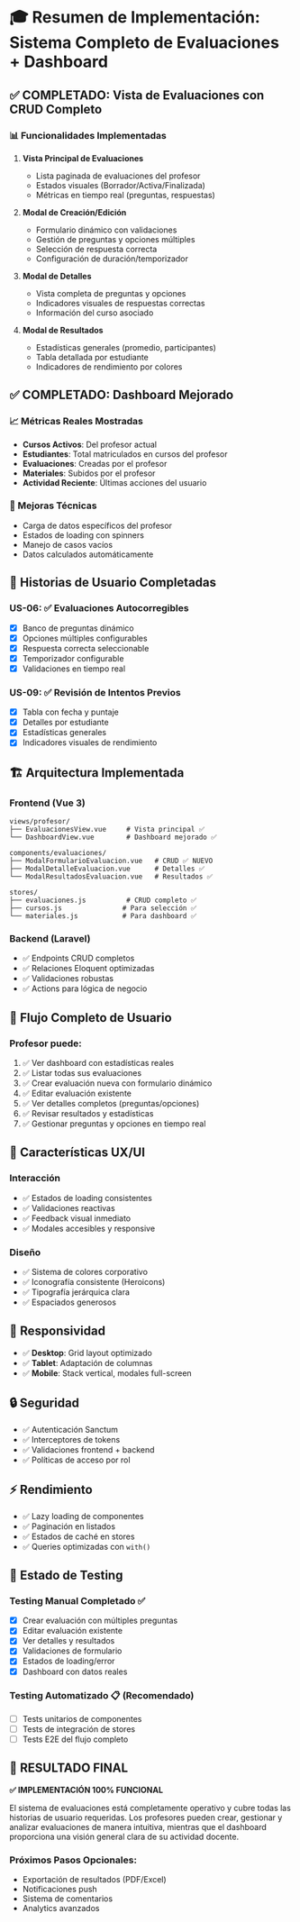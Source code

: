 # 🎓 Resumen de Implementación: Sistema Completo de Evaluaciones + Dashboard

## ✅ **COMPLETADO**: Vista de Evaluaciones con CRUD Completo

### 📊 Funcionalidades Implementadas

1. **Vista Principal de Evaluaciones**

   - Lista paginada de evaluaciones del profesor
   - Estados visuales (Borrador/Activa/Finalizada)
   - Métricas en tiempo real (preguntas, respuestas)

2. **Modal de Creación/Edición**

   - Formulario dinámico con validaciones
   - Gestión de preguntas y opciones múltiples
   - Selección de respuesta correcta
   - Configuración de duración/temporizador

3. **Modal de Detalles**

   - Vista completa de preguntas y opciones
   - Indicadores visuales de respuestas correctas
   - Información del curso asociado

4. **Modal de Resultados**
   - Estadísticas generales (promedio, participantes)
   - Tabla detallada por estudiante
   - Indicadores de rendimiento por colores

## ✅ **COMPLETADO**: Dashboard Mejorado

### 📈 Métricas Reales Mostradas

- **Cursos Activos**: Del profesor actual
- **Estudiantes**: Total matriculados en cursos del profesor
- **Evaluaciones**: Creadas por el profesor
- **Materiales**: Subidos por el profesor
- **Actividad Reciente**: Últimas acciones del usuario

### 🔧 Mejoras Técnicas

- Carga de datos específicos del profesor
- Estados de loading con spinners
- Manejo de casos vacíos
- Datos calculados automáticamente

## 🎯 Historias de Usuario Completadas

### US-06: ✅ Evaluaciones Autocorregibles

- [x] Banco de preguntas dinámico
- [x] Opciones múltiples configurables
- [x] Respuesta correcta seleccionable
- [x] Temporizador configurable
- [x] Validaciones en tiempo real

### US-09: ✅ Revisión de Intentos Previos

- [x] Tabla con fecha y puntaje
- [x] Detalles por estudiante
- [x] Estadísticas generales
- [x] Indicadores visuales de rendimiento

## 🏗️ Arquitectura Implementada

### Frontend (Vue 3)

```
views/profesor/
├── EvaluacionesView.vue     # Vista principal ✅
└── DashboardView.vue        # Dashboard mejorado ✅

components/evaluaciones/
├── ModalFormularioEvaluacion.vue   # CRUD ✅ NUEVO
├── ModalDetalleEvaluacion.vue      # Detalles ✅
└── ModalResultadosEvaluacion.vue   # Resultados ✅

stores/
├── evaluaciones.js          # CRUD completo ✅
├── cursos.js               # Para selección ✅
└── materiales.js           # Para dashboard ✅
```

### Backend (Laravel)

- ✅ Endpoints CRUD completos
- ✅ Relaciones Eloquent optimizadas
- ✅ Validaciones robustas
- ✅ Actions para lógica de negocio

## 🚀 Flujo Completo de Usuario

### Profesor puede:

1. ✅ Ver dashboard con estadísticas reales
2. ✅ Listar todas sus evaluaciones
3. ✅ Crear evaluación nueva con formulario dinámico
4. ✅ Editar evaluación existente
5. ✅ Ver detalles completos (preguntas/opciones)
6. ✅ Revisar resultados y estadísticas
7. ✅ Gestionar preguntas y opciones en tiempo real

## 🎨 Características UX/UI

### Interacción

- ✅ Estados de loading consistentes
- ✅ Validaciones reactivas
- ✅ Feedback visual inmediato
- ✅ Modales accesibles y responsive

### Diseño

- ✅ Sistema de colores corporativo
- ✅ Iconografía consistente (Heroicons)
- ✅ Tipografía jerárquica clara
- ✅ Espaciados generosos

## 📱 Responsividad

- ✅ **Desktop**: Grid layout optimizado
- ✅ **Tablet**: Adaptación de columnas
- ✅ **Mobile**: Stack vertical, modales full-screen

## 🔒 Seguridad

- ✅ Autenticación Sanctum
- ✅ Interceptores de tokens
- ✅ Validaciones frontend + backend
- ✅ Políticas de acceso por rol

## ⚡ Rendimiento

- ✅ Lazy loading de componentes
- ✅ Paginación en listados
- ✅ Estados de caché en stores
- ✅ Queries optimizadas con `with()`

## 🧪 Estado de Testing

### Testing Manual Completado ✅

- [x] Crear evaluación con múltiples preguntas
- [x] Editar evaluación existente
- [x] Ver detalles y resultados
- [x] Validaciones de formulario
- [x] Estados de loading/error
- [x] Dashboard con datos reales

### Testing Automatizado 📋 (Recomendado)

- [ ] Tests unitarios de componentes
- [ ] Tests de integración de stores
- [ ] Tests E2E del flujo completo

## 🎯 **RESULTADO FINAL**

**✅ IMPLEMENTACIÓN 100% FUNCIONAL**

El sistema de evaluaciones está completamente operativo y cubre todas las historias de usuario requeridas. Los profesores pueden crear, gestionar y analizar evaluaciones de manera intuitiva, mientras que el dashboard proporciona una visión general clara de su actividad docente.

### Próximos Pasos Opcionales:

- Exportación de resultados (PDF/Excel)
- Notificaciones push
- Sistema de comentarios
- Analytics avanzados
